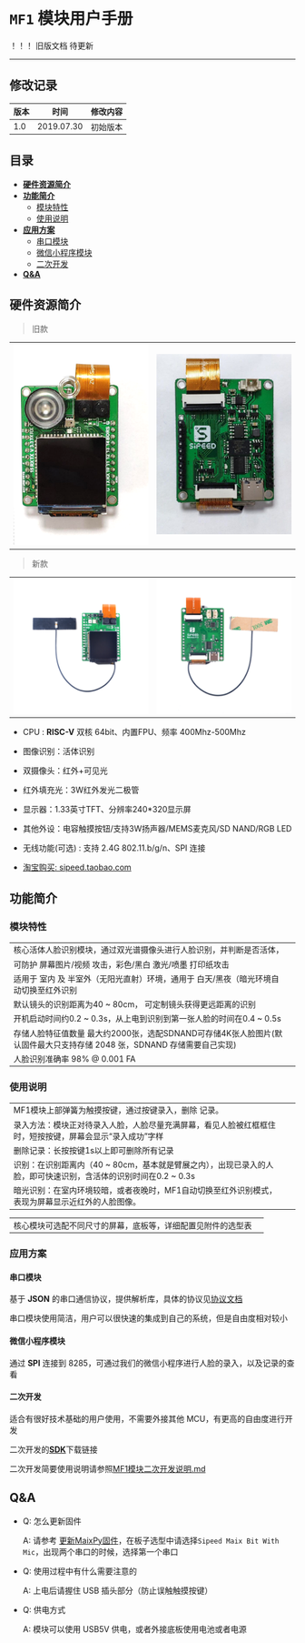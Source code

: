 # `MF1` 模块用户手册



！！！ 旧版文档 待更新

-------


## **修改记录**

|版本|时间|修改内容|
|-|-|-|
|1.0|2019.07.30|初始版本|

## 目录

- [**硬件资源简介**](#硬件资源简介)
- [**功能简介**](#功能简介)
    - [模块特性](#模块特性)
    - [使用说明](#使用说明)
- [**应用方案**](#应用方案)
    - [串口模块](#串口模块)
    - [微信小程序模块](#微信小程序模块)
    - [二次开发](#二次开发)
- [**Q&A**](#qa)

<div STYLE="page-break-after: always;"></div>

## **硬件资源简介**

> 旧款

<table>
    <tr>
        <td>
        <img src="../assets/mf_module/mf1_front_v1.png" width="500"/>
        </td>
        <td>
            <img src="../assets/mf_module/mf1_bottom_v1.jpg" width="500"/>
        </td>
    </tr>
</table>

> 新款

<table>
    <tr>
        <td>
        <img src="../assets/mf_module/mf1_front_v2.png" width="500"/>
        </td>
        <td>
            <img src="../assets/mf_module/mf1_bottom_v2.png" width="500"/>
        </td>
    </tr>
</table>

* CPU : **RISC-V** 双核 64bit、内置FPU、频率 400Mhz-500Mhz
* 图像识别：活体识别
* 双摄像头：红外+可见光
* 红外填充光：3W红外发光二极管
* 显示器：1.33英寸TFT、分辨率240*320显示屏
* 其他外设：电容触摸按钮/支持3W扬声器/MEMS麦克风/SD NAND/RGB LED
* 无线功能(可选) : 支持 2.4G 802.11.b/g/n、SPI 连接

* [淘宝购买: sipeed.taobao.com](https://item.taobao.com/item.htm?spm=a1z10.1-c.w4004-21231188695.25.27ba52b1bsusf7&id=599138281058)

<div STYLE="page-break-after: always;"></div>

## **功能简介**

### 模块特性

|||
|-|-|
|核心活体人脸识别模块，通过双光谱摄像头进行人脸识别，并判断是否活体，|
|可防护 屏幕图片/视频 攻击，彩色/黑白 激光/喷墨 打印纸攻击|
|适用于 室内 及 半室外（无阳光直射）环境，通用于 白天/黑夜（暗光环境自动切换至红外识别|
|默认镜头的识别距离为40 ~ 80cm， 可定制镜头获得更远距离的识别|
|开机启动时间约0.2 ~ 0.3s，从上电到识别到第一张人脸的时间在0.4 ~ 0.5s|
|存储人脸特征值数量 最大约2000张，选配SDNAND可存储4K张人脸图片(默认固件最大只支持存储 2048 张，SDNAND 存储需要自己实现)|
|人脸识别准确率 98% @ 0.001 FA|

### 使用说明

|||
|-|-|
|MF1模块上部弹簧为触摸按键，通过按键录入，删除 记录。|
|录入方法：模块正对待录入人脸，人脸尽量充满屏幕，看见人脸被红框框住时，短按按键，屏幕会显示“录入成功”字样|
|删除记录：长按按键1s以上即可删除所有记录|
|识别：在识别距离内（40 ~ 80cm，基本就是臂展之内），出现已录入的人脸，即可快速识别，含活体的识别时间在0.2 ~ 0.3s|
|暗光识别：在室内环境较暗，或者夜晚时，MF1自动切换至红外识别模式，表现为屏幕显示近红外的人脸图像。|

|||
|-|-|
|核心模块可选配不同尺寸的屏幕，底板等，详细配置见附件的选型表|

### **应用方案**

#### 串口模块

基于 **JSON** 的串口通信协议，提供解析库，具体的协议见[协议文档](MF1模块串口通信协议.md)

串口模块使用简洁，用户可以很快速的集成到自己的系统，但是自由度相对较小

#### 微信小程序模块

通过 **SPI** 连接到 8285，可通过我们的微信小程序进行人脸的录入，以及记录的查看

#### 二次开发

适合有很好技术基础的用户使用，不需要外接其他 MCU，有更高的自由度进行开发

二次开发的[**SDK**](https://github.com/sipeed/MF1_SDK)下载链接

二次开发简要使用说明请参照[MF1模块二次开发说明.md](MF1模块二次开发说明.md)

<div STYLE="page-break-after: always;"></div>

## **Q&A**

* Q: 怎么更新固件

  A: 请参考 [更新MaixPy固件](https://maixpy.sipeed.com/zh/get_started/upgrade_firmware.html)，在板子选型中请选择`Sipeed Maix Bit With Mic`，出现两个串口的时候，选择第一个串口

* Q: 使用过程中有什么需要注意的

  A: 上电后请握住 USB 插头部分（防止误触触摸按键）

* Q: 供电方式

  A: 模块可以使用 USB5V 供电，或者外接底板使用电池或者电源
